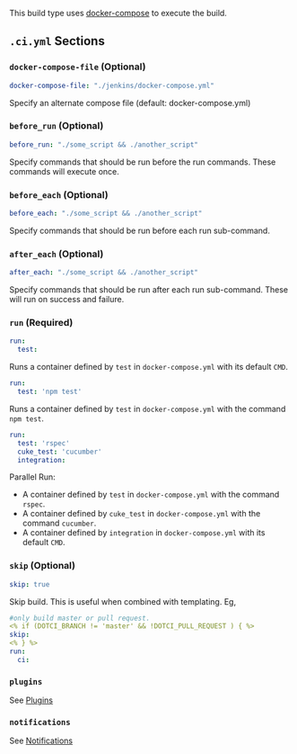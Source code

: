 This build type uses [docker-compose](https://docs.docker.com/compose/) to execute the build.

## `.ci.yml` Sections

### `docker-compose-file` (Optional)

```yaml
docker-compose-file: "./jenkins/docker-compose.yml"
```
Specify an alternate compose file (default: docker-compose.yml)

### `before_run` (Optional)

```yaml
before_run: "./some_script && ./another_script"
```
Specify commands that should be run before the run commands. These commands will execute once. 


### `before_each` (Optional)

```yaml
before_each: "./some_script && ./another_script"
```
Specify commands that should be run before each run sub-command. 

### `after_each` (Optional)

```yaml
after_each: "./some_script && ./another_script"
```
Specify commands that should be run after each run sub-command. These will run on success and failure. 

### `run` (Required)

```yaml
run:
  test:
```
Runs a container defined by `test` in `docker-compose.yml` with its default `CMD`.


```yaml
run:
  test: 'npm test'
```
Runs a container defined by `test` in `docker-compose.yml` with the command `npm test`.

```yaml
run:
  test: 'rspec'
  cuke_test: 'cucumber'
  integration:
```
Parallel Run:

 - A container defined by `test` in `docker-compose.yml` with the command
  `rspec`.
 - A container defined by `cuke_test` in `docker-compose.yml` with the command
  `cucumber`.
 - A container defined by `integration` in `docker-compose.yml` with its default `CMD`.

### `skip` (Optional)

```yaml
skip: true
```
Skip build. 
This is useful when combined with templating. Eg, 

```yaml
#only build master or pull request.
<% if (DOTCI_BRANCH != 'master' && !DOTCI_PULL_REQUEST ) { %>
skip:
<% } %>
run:
  ci: 
```


### `plugins`
See [Plugins](Plugins)

### `notifications`
See [Notifications](Notifications)

